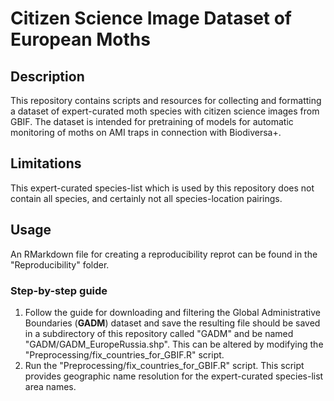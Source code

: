 # Citizen Science Image Dataset of European Moths 
## Description
This repository contains scripts and resources for collecting and formatting a dataset of expert-curated moth species with citizen science images from GBIF. The dataset is intended for pretraining of models for automatic monitoring of moths on AMI traps in connection with Biodiversa+.

## Limitations
This expert-curated species-list which is used by this repository does not contain all species, and certainly not all species-location pairings.

## Usage
An RMarkdown file for creating a reproducibility reprot can be found in the "Reproducibility" folder.

### Step-by-step guide

1. Follow the guide for downloading and filtering the Global Administrative Boundaries (**GADM**) dataset and save the resulting file should be saved in a subdirectory of this repository called "GADM" and be named "GADM/GADM_EuropeRussia.shp". This can be altered by modifying the "Preprocessing/fix_countries_for_GBIF.R" script.
2. Run the "Preprocessing/fix_countries_for_GBIF.R" script. This script provides geographic name resolution for the expert-curated species-list area names. 
